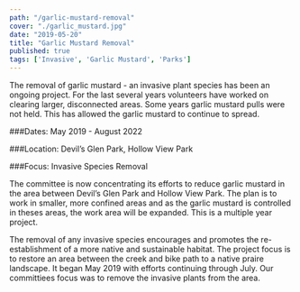 ```yaml
---
path: "/garlic-mustard-removal"
cover: "./garlic_mustard.jpg"
date: "2019-05-20"
title: "Garlic Mustard Removal"
published: true
tags: ['Invasive', 'Garlic Mustard', 'Parks']
---
```

The removal of garlic mustard - an invasive plant species has been an ongoing project. For the last several years volunteers have worked on clearing larger, disconnected areas. Some years garlic mustard pulls were not held. This has allowed the garlic mustard to continue to spread. 

###Dates: May 2019 - August 2022

###Location: Devil’s Glen Park, Hollow View Park

###Focus: Invasive Species Removal

The committee is now concentrating its efforts to reduce garlic mustard in the area between Devil’s Glen Park and Hollow View Park. The plan is to work in smaller, more confined areas and as the garlic mustard is controlled in theses areas, the work area will be expanded. This is a multiple year project. 

The removal of any invasive species encourages and promotes the re-establishment of a more native and sustainable habitat. 
The project focus is to restore an area between the creek and bike path to a native praire landscape. It began May 2019 with efforts continuing through July.  Our committiees focus was to remove the invasive plants from the area.
